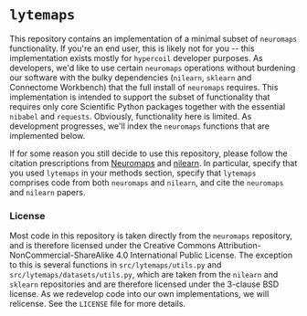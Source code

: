 # `lytemaps`

This repository contains an implementation of a minimal subset of `neuromaps` functionality. If you're an end user, this is likely not for you -- this implementation exists mostly for `hypercoil` developer purposes. As developers, we'd like to use certain `neuromaps` operations without burdening our software with the bulky dependencies (`nilearn`, `sklearn` and Connectome Workbench) that the full install of `neuromaps` requires. This implementation is intended to support the subset of functionality that requires only core Scientific Python packages together with the essential `nibabel` and `requests`. Obviously, functionality here is limited. As development progresses, we'll index the `neuromaps` functions that are implemented below.

If for some reason you still decide to use this repository, please follow the citation prescriptions from [Neuromaps](https://github.com/netneurolab/neuromaps) and [nilearn](https://github.com/nilearn/nilearn). In particular, specify that you used `lytemaps` in your methods section, specify that `lytemaps` comprises code from both `neuromaps` and `nilearn`, and cite the `neuromaps` and `nilearn` papers.

### License

Most code in this repository is taken directly from the `neuromaps` repository, and is therefore licensed under the Creative Commons Attribution-NonCommercial-ShareAlike 4.0 International Public License. The exception to this is several functions in `src/lytemaps/utils.py` and `src/lytemaps/datasets/utils.py`, which are taken from the `nilearn` and `sklearn` repositories and are therefore licensed under the 3-clause BSD license. As we redevelop code into our own implementations, we will relicense. See the `LICENSE` file for more details.
